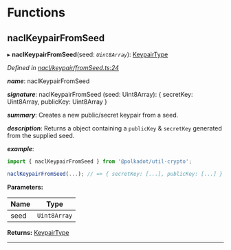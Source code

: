 

# Functions

<a id="naclkeypairfromseed"></a>

##  naclKeypairFromSeed

▸ **naclKeypairFromSeed**(seed: *`Uint8Array`*): [KeypairType](_types_.md#keypairtype)

*Defined in [nacl/keypair/fromSeed.ts:24](https://github.com/polkadot-js/common/blob/294c255/packages/util-crypto/src/nacl/keypair/fromSeed.ts#L24)*

*__name__*: naclKeypairFromSeed

*__signature__*: naclKeypairFromSeed (seed: Uint8Array): { secretKey: Uint8Array, publicKey: Uint8Array }

*__summary__*: Creates a new public/secret keypair from a seed.

*__description__*: Returns a object containing a `publicKey` & `secretKey` generated from the supplied seed.

*__example__*:   

```javascript
import { naclKeypairFromSeed } from '@polkadot/util-crypto';

naclKeypairFromSeed(...); // => { secretKey: [...], publicKey: [...] }
```

**Parameters:**

| Name | Type |
| ------ | ------ |
| seed | `Uint8Array` |

**Returns:** [KeypairType](_types_.md#keypairtype)

___

